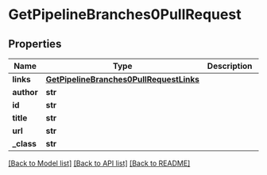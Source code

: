 # GetPipelineBranches0PullRequest

## Properties
Name | Type | Description | Notes
------------ | ------------- | ------------- | -------------
**links** | [**GetPipelineBranches0PullRequestLinks**](GetPipelineBranches0PullRequestLinks.md) |  | [optional] 
**author** | **str** |  | [optional] 
**id** | **str** |  | [optional] 
**title** | **str** |  | [optional] 
**url** | **str** |  | [optional] 
**_class** | **str** |  | [optional] 

[[Back to Model list]](../README.md#documentation-for-models) [[Back to API list]](../README.md#documentation-for-api-endpoints) [[Back to README]](../README.md)


